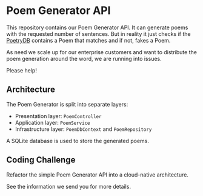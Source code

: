 # Poem Generator API

This repository contains our Poem Generator API. It can generate poems with the requested
number of sentences. But in reality it just checks if the [PoetryDB](https://poetrydb.org)
contains a Poem that matches and if not, fakes a Poem.

As need we scale up for our enterprise customers and want to distribute the poem
generation around the word, we are running into issues.

Please help!

## Architecture

The Poem Generator is split into separate layers:

* Presentation layer: `PoemController`
* Application layer: `PoemService`
* Infrastructure layer: `PoemDbContext` and `PoemRepository`

A SQLite database is used to store the generated poems.

## Coding Challenge

Refactor the simple Poem Generator API into a cloud-native architecture.

See the information we send you for more details.